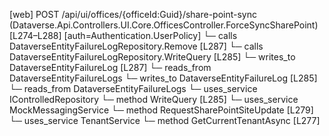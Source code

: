 [web] POST /api/ui/offices/{officeId:Guid}/share-point-sync  (Dataverse.Api.Controllers.UI.Core.OfficesController.ForceSyncSharePoint)  [L274–L288] [auth=Authentication.UserPolicy]
  └─ calls DataverseEntityFailureLogRepository.Remove [L287]
  └─ calls DataverseEntityFailureLogRepository.WriteQuery [L285]
  └─ writes_to DataverseEntityFailureLog [L287]
    └─ reads_from DataverseEntityFailureLogs
  └─ writes_to DataverseEntityFailureLog [L285]
    └─ reads_from DataverseEntityFailureLogs
  └─ uses_service IControlledRepository<DataverseEntityFailureLog>
    └─ method WriteQuery [L285]
  └─ uses_service MockMessagingService
    └─ method RequestSharePointSiteUpdate [L279]
  └─ uses_service TenantService
    └─ method GetCurrentTenantAsync [L277]

